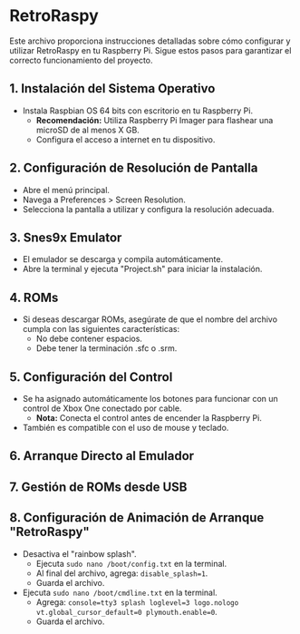 # RetroRaspy

Este archivo proporciona instrucciones detalladas sobre cómo configurar y utilizar RetroRaspy en tu Raspberry Pi. Sigue estos pasos para garantizar el correcto funcionamiento del proyecto.

## 1. Instalación del Sistema Operativo

- Instala Raspbian OS 64 bits con escritorio en tu Raspberry Pi.
  - **Recomendación:** Utiliza Raspberry Pi Imager para flashear una microSD de al menos X GB.
  - Configura el acceso a internet en tu dispositivo.

## 2. Configuración de Resolución de Pantalla

- Abre el menú principal.
- Navega a Preferences > Screen Resolution.
- Selecciona la pantalla a utilizar y configura la resolución adecuada.

## 3. Snes9x Emulator

- El emulador se descarga y compila automáticamente.
- Abre la terminal y ejecuta "Project.sh" para iniciar la instalación.

## 4. ROMs

- Si deseas descargar ROMs, asegúrate de que el nombre del archivo cumpla con las siguientes características:
  - No debe contener espacios.
  - Debe tener la terminación .sfc o .srm.

## 5. Configuración del Control

- Se ha asignado automáticamente los botones para funcionar con un control de Xbox One conectado por cable.
  - **Nota:** Conecta el control antes de encender la Raspberry Pi.
- También es compatible con el uso de mouse y teclado.

## 6. Arranque Directo al Emulador

## 7. Gestión de ROMs desde USB

## 8. Configuración de Animación de Arranque "RetroRaspy"

- Desactiva el "rainbow splash".
  - Ejecuta `sudo nano /boot/config.txt` en la terminal.
  - Al final del archivo, agrega: `disable_splash=1`.
  - Guarda el archivo.
- Ejecuta `sudo nano /boot/cmdline.txt` en la terminal.
  - Agrega: `console=tty3 splash loglevel=3 logo.nologo vt.global_cursor_default=0 plymouth.enable=0`.
  - Guarda el archivo.